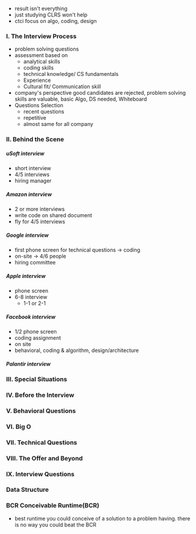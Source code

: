 - result isn't everything
- just studying CLRS won't help
- ctci focus on algo, coding, design

### I. The Interview Process
 - problem solving questions
 - assessment based on 
   - analytical skills
   - coding skills
   - technical knowledge/ CS fundamentals
   - Experience 
   - Cultural fit/ Communication skill
 - company's perspective good candidates are rejected, problem solving skills are valuable, basic Algo, DS needed, Whiteboard
 - Questions Selection
   - recent questions 
   - repetitive 
   - almost same for all company
   
### II. Behind the Scene
##### uSoft interview
 - short interview
 - 4/5 interviews
 - hiring manager
##### Amazon interview
 - 2 or more interviews
 - write code on shared document
 - fly for 4/5 interviews
##### Google interview
 - first phone screen for technical questions -> coding
 - on-site -> 4/6 people 
 - hiring committee 
##### Apple interview
 - phone screen
 - 6-8 interview
   - 1-1 or 2-1
 
##### Facebook interview
 - 1/2 phone screen 
 - coding assignment
 - on site
 - behavioral, coding & algorithm, design/architecture 
 
##### Palantir interview

### III. Special Situations

### IV. Before the Interview

### V. Behavioral Questions

### VI. Big O

### VII. Technical Questions

### VIII. The Offer and Beyond

### IX. Interview Questions

### Data Structure




### BCR Conceivable Runtime(BCR)
 - best runtime you could conceive of a solution to a problem having. there is no way you could beat the BCR 
 